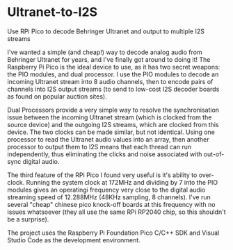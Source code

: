 # Ultranet-to-I2S
Use RPi Pico to decode Behringer Ultranet and output to multiple I2S streams

I've wanted a simple (and cheap!) way to decode analog audio from Behringer Ultranet for years, and I've finally got around to doing it! The Raspberry Pi Pico is the ideal device to use, as it has two secret weapons: the PIO modules, and dual processor. I use the PIO modules to decode an incoming Ultranet stream into 8 audio channels, then to encode pairs of channels into I2S output streams (to send to low-cost I2S decoder boards as found on popular auction sites). 

Dual Processors provide a very simple way to resolve the synchronisation issue between the incoming Ultranet stream (which is clocked from the source device) and the outgoing I2S streams, which are clocked from this device. The two clocks can be made similar, but not identical. Using one processor to read the Ultranet audio values into an array, then another processor to output them to I2S means that each thread can run independently, thus eliminating the clicks and noise associated with out-of-sync digital audio.

The third feature of the RPi Pico I found very useful is it's ability to over-clock. Running the system clock at 172MHz and dividing by 7 into the PIO modules gives an operatingi frequency very close to the digital audio streaming speed of 12.288MHz (48KHz sampling, 8 channels). I've run several "cheap" chinese pico knock-off boards at this frequency with no issues whatsoever (they all use the same RPi RP2040 chip, so this shouldn't be a surprise).

The project uses the Raspberry Pi Foundation Pico C/C++ SDK and Visual Studio Code as the development environment.
